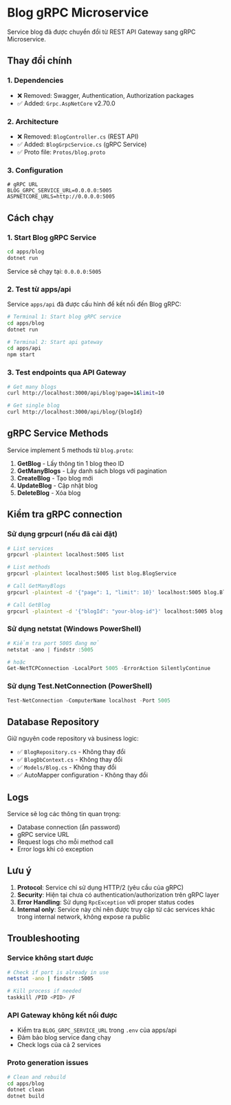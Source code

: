 # Blog gRPC Microservice

Service blog đã được chuyển đổi từ REST API Gateway sang gRPC Microservice.

## Thay đổi chính

### 1. **Dependencies**

- ❌ Removed: Swagger, Authentication, Authorization packages
- ✅ Added: `Grpc.AspNetCore` v2.70.0

### 2. **Architecture**

- ❌ Removed: `BlogController.cs` (REST API)
- ✅ Added: `BlogGrpcService.cs` (gRPC Service)
- ✅ Proto file: `Protos/blog.proto`

### 3. **Configuration**

```env
# gRPC URL
BLOG_GRPC_SERVICE_URL=0.0.0.0:5005
ASPNETCORE_URLS=http://0.0.0.0:5005
```

## Cách chạy

### 1. Start Blog gRPC Service

```bash
cd apps/blog
dotnet run
```

Service sẽ chạy tại: `0.0.0.0:5005`

### 2. Test từ apps/api

Service `apps/api` đã được cấu hình để kết nối đến Blog gRPC:

```bash
# Terminal 1: Start blog gRPC service
cd apps/blog
dotnet run

# Terminal 2: Start api gateway
cd apps/api
npm start
```

### 3. Test endpoints qua API Gateway

```bash
# Get many blogs
curl http://localhost:3000/api/blog?page=1&limit=10

# Get single blog
curl http://localhost:3000/api/blog/{blogId}
```

## gRPC Service Methods

Service implement 5 methods từ `blog.proto`:

1. **GetBlog** - Lấy thông tin 1 blog theo ID
2. **GetManyBlogs** - Lấy danh sách blogs với pagination
3. **CreateBlog** - Tạo blog mới
4. **UpdateBlog** - Cập nhật blog
5. **DeleteBlog** - Xóa blog

## Kiểm tra gRPC connection

### Sử dụng grpcurl (nếu đã cài đặt)

```bash
# List services
grpcurl -plaintext localhost:5005 list

# List methods
grpcurl -plaintext localhost:5005 list blog.BlogService

# Call GetManyBlogs
grpcurl -plaintext -d '{"page": 1, "limit": 10}' localhost:5005 blog.BlogService/GetManyBlogs

# Call GetBlog
grpcurl -plaintext -d '{"blogId": "your-blog-id"}' localhost:5005 blog.BlogService/GetBlog
```

### Sử dụng netstat (Windows PowerShell)

```powershell
# Kiểm tra port 5005 đang mở
netstat -ano | findstr :5005

# hoặc
Get-NetTCPConnection -LocalPort 5005 -ErrorAction SilentlyContinue
```

### Sử dụng Test.NetConnection (PowerShell)

```powershell
Test-NetConnection -ComputerName localhost -Port 5005
```

## Database Repository

Giữ nguyên code repository và business logic:

- ✅ `BlogRepository.cs` - Không thay đổi
- ✅ `BlogDbContext.cs` - Không thay đổi
- ✅ `Models/Blog.cs` - Không thay đổi
- ✅ AutoMapper configuration - Không thay đổi

## Logs

Service sẽ log các thông tin quan trọng:

- Database connection (ẩn password)
- gRPC service URL
- Request logs cho mỗi method call
- Error logs khi có exception

## Lưu ý

1. **Protocol**: Service chỉ sử dụng HTTP/2 (yêu cầu của gRPC)
2. **Security**: Hiện tại chưa có authentication/authorization trên gRPC layer
3. **Error Handling**: Sử dụng `RpcException` với proper status codes
4. **Internal only**: Service này chỉ nên được truy cập từ các services khác trong internal network, không expose ra public

## Troubleshooting

### Service không start được

```bash
# Check if port is already in use
netstat -ano | findstr :5005

# Kill process if needed
taskkill /PID <PID> /F
```

### API Gateway không kết nối được

- Kiểm tra `BLOG_GRPC_SERVICE_URL` trong `.env` của apps/api
- Đảm bảo blog service đang chạy
- Check logs của cả 2 services

### Proto generation issues

```bash
# Clean and rebuild
cd apps/blog
dotnet clean
dotnet build
```
